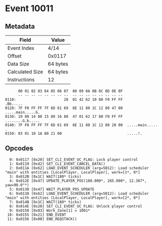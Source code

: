 # Event 10011

## Metadata

| Field           | Value    |
|-----------------|----------|
| Event Index     | 4/14     |
| Offset          | 0x0117   |
| Data Size       | 64 bytes |
| Calculated Size | 64 bytes |
| Instructions    | 12       |

```
      00 01 02 03 04 05 06 07  08 09 0A 0B 0C 0D 0E 0F
      -- -- -- -- -- -- -- --  -- -- -- -- -- -- -- --
0110:                      20  01 42 62 10 80 F0 FF FF          .Bb.....
0120: 7F F0 FF FF 7F 6D 61 69  6E 11 80 1C 12 80 47 00  .....main.....G.
0130: 19 80 14 80 15 80 16 80  47 01 62 17 80 F0 FF FF  ........G.b.....
0140: 7F F0 FF FF 7F 6D 61 69  6E 11 80 1C 12 80 20 00  .....main..... .
0150: 03 01 10 1A 80 21 00                              .....!.         
```

## Opcodes

```
  0: 0x0117 [0x20] SET_CLI_EVENT_UC_FLAG: Lock player control
  1: 0x0119 [0x42] SET_CLI_EVENT_CANCEL_DATA()
  2: 0x011A [0x62] LOAD_EVENT_SCHEDULER (arg=5012): Load scheduler "main" with entities [LocalPlayer, LocalPlayer], work=[1*, 0*]
  3: 0x012B [0x1C] WAIT(180* ticks)
  4: 0x012E [0x47] UPDATE_PLAYER_POS(180.000*, 265.000*, 12.367*, yaw=90.0°*)
  5: 0x0138 [0x47] WAIT_PLAYER_POS_UPDATE
  6: 0x013A [0x62] LOAD_EVENT_SCHEDULER (arg=5012): Load scheduler "main" with entities [LocalPlayer, LocalPlayer], work=[2*, 0*]
  7: 0x014B [0x1C] WAIT(180* ticks)
  8: 0x014E [0x20] SET_CLI_EVENT_UC_FLAG: Unlock player control
  9: 0x0150 [0x03] Work_Zone[1] = 1001*
 10: 0x0155 [0x21] END_EVENT
 11: 0x0156 [0x00] END_REQSTACK()
```
